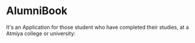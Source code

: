 # AlumniBook
It's an Application for those student who have completed their studies, at a Atmiya college or university:
